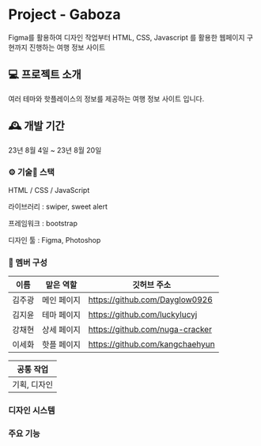 # Project - Gaboza

Figma를 활용하여 디자인 작업부터
HTML, CSS, Javascript 를 활용한 웹페이지 구현까지 진행하는 여행 정보 사이트

## 💻 프로젝트 소개

여러 테마와 핫플레이스의 정보를 제공하는 여행 정보 사이트 입니다.

## 🕰️ 개발 기간

23년 8월 4일 ~ 23년 8월 20일

### ⚙️ 기술 스택
HTML / CSS / JavaScript

라이브러리 : swiper, sweet alert 

프레임워크 : bootstrap

디자인 툴 : Figma, Photoshop

### 👥 멤버 구성

| 이름 | 맡은 역할 | 깃허브 주소 |
|---|---|---|
| 김주광 | 메인 페이지 | https://github.com/Dayglow0926 |
| 김지윤 | 테마 페이지 | https://github.com/luckylucyj |
| 강채현 | 상세 페이지 | https://github.com/nuga-cracker |
| 이세화 | 핫플 페이지 | https://github.com/kangchaehyun |

| 공통 작업 |
| --- |
| 기획, 디자인 |

### 디자인 시스템

### 주요 기능
